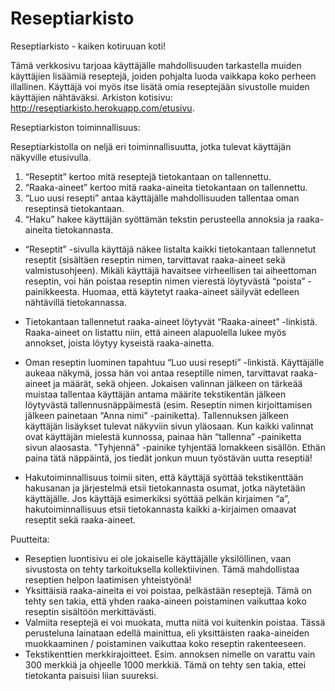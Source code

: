 # Reseptiarkisto
Reseptiarkisto - kaiken kotiruuan koti!

Tämä verkkosivu tarjoaa käyttäjälle mahdollisuuden tarkastella muiden käyttäjien lisäämiä reseptejä, joiden pohjalta luoda vaikkapa koko perheen illallinen. Käyttäjä voi myös itse lisätä omia reseptejään sivustolle muiden käyttäjien nähtäväksi. Arkiston kotisivu: http://reseptiarkisto.herokuapp.com/etusivu. 


Reseptiarkiston toiminnallisuus:

Reseptiarkistolla on neljä eri toiminnallisuutta, jotka tulevat käyttäjän näkyville etusivulla. 
1) “Reseptit” kertoo mitä reseptejä tietokantaan on tallennettu.
2) “Raaka-aineet” kertoo mitä raaka-aineita tietokantaan on tallennettu.
3) “Luo uusi resepti” antaa käyttäjälle mahdollisuuden tallentaa oman reseptinsä tietokantaan.
4) “Haku” hakee käyttäjän syöttämän tekstin perusteella annoksia ja raaka-aineita tietokannasta. 

- “Reseptit” -sivulla käyttäjä näkee listalta kaikki tietokantaan tallennetut reseptit (sisältäen reseptin nimen, tarvittavat raaka-aineet sekä valmistusohjeen). Mikäli käyttäjä havaitsee virheellisen tai aiheettoman reseptin, voi hän poistaa reseptin nimen vierestä löytyvästä “poista” -painikkeesta. Huomaa, että käytetyt raaka-aineet säilyvät edelleen nähtävillä tietokannassa.

- Tietokantaan tallennetut raaka-aineet löytyvät “Raaka-aineet” -linkistä. Raaka-aineet on listattu niin, että aineen alapuolella lukee myös annokset, joista löytyy kyseistä raaka-ainetta.   

- Oman reseptin luominen tapahtuu “Luo uusi resepti” -linkistä. Käyttäjälle aukeaa näkymä, jossa hän voi antaa reseptille nimen, tarvittavat raaka-aineet ja määrät, sekä ohjeen. Jokaisen valinnan jälkeen on tärkeää muistaa tallentaa käyttäjän antama määrite tekstikentän jälkeen löytyvästä tallennusnäppäimestä (esim. Reseptin nimen kirjoittamisen jälkeen painetaan “Anna nimi” -painiketta). Tallennuksen jälkeen käyttäjän lisäykset tulevat näkyviin sivun yläosaan. Kun kaikki valinnat ovat käyttäjän mielestä kunnossa, painaa hän “tallenna” -painiketta sivun alaosasta. "Tyhjennä" -painike tyhjentää lomakkeen sisällön. Ethän paina tätä näppäintä, jos tiedät jonkun muun työstävän uutta reseptiä!

- Hakutoiminnallisuus toimii siten, että käyttäjä syöttää tekstikenttään hakusanan ja järjestelmä etsii tietokannasta osumat, jotka näytetään käyttäjälle. Jos käyttäjä esimerkiksi syöttää pelkän kirjaimen “a”, hakutoiminnallisuus etsii tietokannasta kaikki a-kirjaimen omaavat reseptit sekä raaka-aineet. 


Puutteita:

- Reseptien luontisivu ei ole jokaiselle käyttäjälle yksilöllinen, vaan sivustosta on tehty tarkoituksella kollektiivinen. Tämä mahdollistaa reseptien helpon laatimisen yhteistyönä!
- Yksittäisiä raaka-aineita ei voi poistaa, pelkästään reseptejä. Tämä on tehty sen takia, että yhden raaka-aineen poistaminen vaikuttaa koko reseptin sisältöön merkittävästi.
- Valmiita reseptejä ei voi muokata, mutta niitä voi kuitenkin poistaa. Tässä perusteluna lainataan edellä mainittua, eli yksittäisten raaka-aineiden muokkaaminen / poistaminen vaikuttaa koko reseptin rakenteeseen. 
- Tekstikenttien merkkirajoitteet. Esim. annoksen nimelle on varattu vain 300 merkkiä ja ohjeelle 1000 merkkiä. Tämä on tehty sen takia, ettei tietokanta paisuisi liian suureksi.
